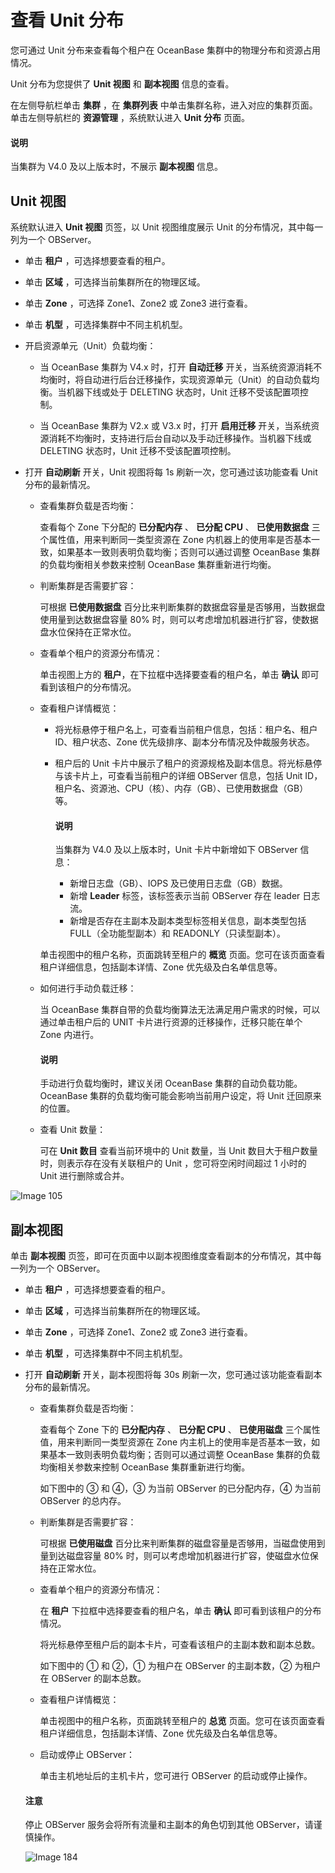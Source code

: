 # 查看 Unit 分布

您可通过 Unit 分布来查看每个租户在 OceanBase 集群中的物理分布和资源占用情况。

Unit 分布为您提供了 **Unit 视图** 和 **副本视图** 信息的查看。

在左侧导航栏单击 **集群** ，在 **集群列表** 中单击集群名称，进入对应的集群页面。单击左侧导航栏的 **资源管理** ，系统默认进入 **Unit 分布** 页面。

  <main id="notice" type='explain'>
    <h4>说明</h4>
    <p>当集群为 V4.0 及以上版本时，不展示 <strong>副本视图</strong> 信息。</p>
  </main>

## Unit 视图

系统默认进入 **Unit 视图** 页签，以 Unit 视图维度展示 Unit 的分布情况，其中每一列为一个 OBServer。

* 单击 **租户** ，可选择想要查看的租户。

* 单击 **区域** ，可选择当前集群所在的物理区域。

* 单击 **Zone** ，可选择 Zone1、Zone2 或 Zone3 进行查看。

* 单击 **机型** ，可选择集群中不同主机机型。

* 开启资源单元（Unit）负载均衡：

  * 当 OceanBase 集群为 V4.x 时，打开 **自动迁移** 开关，当系统资源消耗不均衡时，将自动进行后台迁移操作，实现资源单元（Unit）的自动负载均衡。当机器下线或处于 DELETING 状态时，Unit 迁移不受该配置项控制。

  * 当 OceanBase 集群为 V2.x 或 V3.x 时，打开 **启用迁移** 开关，当系统资源消耗不均衡时，支持进行后台自动以及手动迁移操作。当机器下线或 DELETING 状态时，Unit 迁移不受该配置项控制。

* 打开 **自动刷新** 开关，Unit 视图将每 1s 刷新一次，您可通过该功能查看 Unit 分布的最新情况。

  * 查看集群负载是否均衡：

    查看每个 Zone 下分配的 **已分配内存** 、 **已分配 CPU** 、 **已使用数据盘** 三个属性值，用来判断同一类型资源在 Zone 内机器上的使用率是否基本一致，如果基本一致则表明负载均衡；否则可以通过调整 OceanBase 集群的负载均衡相关参数来控制 OceanBase 集群重新进行均衡。

  * 判断集群是否需要扩容：

    可根据 **已使用数据盘** 百分比来判断集群的数据盘容量是否够用，当数据盘使用量到达数据盘容量 80% 时，则可以考虑增加机器进行扩容，使数据盘水位保持在正常水位。

  * 查看单个租户的资源分布情况：

    单击视图上方的 **租户**，在下拉框中选择要查看的租户名，单击 **确认** 即可看到该租户的分布情况。

  * 查看租户详情概览：

    * 将光标悬停于租户名上，可查看当前租户信息，包括：租户名、租户 ID、租户状态、Zone 优先级排序、副本分布情况及仲裁服务状态。
    * 租户后的 Unit 卡片中展示了租户的资源规格及副本信息。将光标悬停与该卡片上，可查看当前租户的详细 OBServer 信息，包括 Unit ID，租户名、资源池、CPU（核）、内存（GB）、已使用数据盘（GB）等。

        <main id="notice" type='explain'>
        <h4>说明</h4>
        <p>当集群为 V4.0 及以上版本时，Unit 卡片中新增如下 OBServer 信息：<ul><li>新增日志盘（GB）、IOPS 及已使用日志盘（GB）数据。</li><li>新增 <b>Leader</b> 标签，该标签表示当前 OBServer 存在 leader 日志流。</li><li>新增是否存在主副本及副本类型标签相关信息，副本类型包括 FULL（全功能型副本）和 READONLY（只读型副本）。</li></ul></p>
        </main>

    单击视图中的租户名称，页面跳转至租户的 **概览** 页面。您可在该页面查看租户详细信息，包括副本详情、Zone 优先级及白名单信息等。

  * 如何进行手动负载迁移：

    当 OceanBase 集群自带的负载均衡算法无法满足用户需求的时候，可以通过单击租户后的 UNIT 卡片进行资源的迁移操作，迁移只能在单个 Zone 内进行。

    <main id="notice" type='explain'>
    <h4>说明</h4>
    <p>手动进行负载均衡时，建议关闭 OceanBase 集群的自动负载功能。OceanBase 集群的负载均衡可能会影响当前用户设定，将 Unit 迁回原来的位置。</p>
    </main>

  * 查看 Unit 数量：
  
      可在 **Unit 数目** 查看当前环境中的 Unit 数量，当 Unit 数目大于租户数量时，则表示存在没有关联租户的 Unit ，您可将空闲时间超过 1 小时的 Unit 进行删除或合并。

![Image 105](https://obbusiness-private.oss-cn-shanghai.aliyuncs.com/doc/img/ocp/420/Unit%E5%88%86%E5%B8%83.png)

## 副本视图

单击 **副本视图** 页签，即可在页面中以副本视图维度查看副本的分布情况，其中每一列为一个 OBServer。

* 单击 **租户** ，可选择想要查看的租户。

* 单击 **区域** ，可选择当前集群所在的物理区域。

* 单击 **Zone** ，可选择 Zone1、Zone2 或 Zone3 进行查看。

* 单击 **机型** ，可选择集群中不同主机机型。

* 打开 **自动刷新** 开关，副本视图将每 30s 刷新一次，您可通过该功能查看副本分布的最新情况。

  * 查看集群负载是否均衡：

    查看每个 Zone 下的 **已分配内存** 、 **已分配 CPU** 、 **已使用磁盘** 三个属性值，用来判断同一类型资源在 Zone 内主机上的使用率是否基本一致，如果基本一致则表明负载均衡；否则可以通过调整 OceanBase 集群的负载均衡相关参数来控制 OceanBase 集群重新进行均衡。

    如下图中的 ③ 和 ④，③ 为当前 OBServer 的已分配内存，④ 为当前 OBServer 的总内存。

  * 判断集群是否需要扩容：

    可根据 **已使用磁盘** 百分比来判断集群的磁盘容量是否够用，当磁盘使用到量到达磁盘容量 80% 时，则可以考虑增加机器进行扩容，使磁盘水位保持在正常水位。

  * 查看单个租户的资源分布情况：

    在 **租户** 下拉框中选择要查看的租户名，单击 **确认** 即可看到该租户的分布情况。

    将光标悬停至租户后的副本卡片，可查看该租户的主副本数和副本总数。

    如下图中的 ① 和 ②，① 为租户在 OBServer 的主副本数，② 为租户在 OBServer 的副本总数。

  * 查看租户详情概览：

    单击视图中的租户名称，页面跳转至租户的 **总览** 页面。您可在该页面查看租户详细信息，包括副本详情、Zone 优先级及白名单信息等。

  * 启动或停止 OBServer：

    单击主机地址后的主机卡片，您可进行 OBServer 的启动或停止操作。

   <main id="notice" type='notice'>
    <h4>注意</h4>
    <p>停止 OBServer 服务会将所有流量和主副本的角色切到其他 OBServer，请谨慎操作。</p>
   </main>

  ![Image 184](https://help-static-aliyun-doc.aliyuncs.com/assets/img/zh-CN/7548099461/p429893.png)
